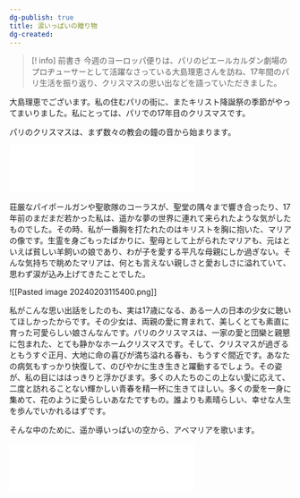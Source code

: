 ```yaml
---
dg-publish: true
title: 涙いっぱいの贈り物
dg-created:
---
```

> [! info] 前書き
今週のヨーロッパ便りは、パリのピエールカルダン劇場のプロヂューサーとして活躍なさっている大島理恵さんを訪ね、17年間のパリ生活を振り返り、クリスマスの思い出などを語っていただきました。

大島理恵でございます。私の住むパリの街に、またキリスト降誕祭の季節がやってまいりました。私にとっては、パリでの17年目のクリスマスです。

パリのクリスマスは、まず数々の教会の鐘の音から始まります。

<iframe frameborder="no" border="0" marginwidth="0" marginheight="0" width=330 height=86 src="//music.163.com/outchain/player?type=2&id=21523095&auto=0&height=66"></iframe>

荘厳なパイポールガンや聖歌隊のコーラスが、聖堂の隅々まで響き合ったり、17年前のまだまだ若かった私は、遥かな夢の世界に連れて来られたような気がしたものでした。その時、私が一番胸を打たれたのはキリストを胸に抱いた、マリアの像です。生霊を身ごもったばかりに、聖母として上がられたマリアも、元はといえば貧しい羊飼いの娘であり、わが子を愛する平凡な母親にしか過ぎない。そんな気持ちで眺めたマリアは、何とも言えない親しさと愛おしさに溢れていて、思わず涙が込み上げてきたことでした。

![[Pasted image 20240203115400.png]]

私がこんな思い出話をしたのも、実は17歳になる、ある一人の日本の少女に聴いてほしかったからです。その少女は、両親の愛に育まれて、美しくとても素直に育った可愛らしい娘さんなんです。パリのクリスマスは、一家の愛と団欒と親懇に包まれた、とても静かなホームクリスマスです。そして、クリスマスが過ぎるともうすぐ正月、大地に命の喜びが満ち溢れる春も、もうすぐ間近です。あなたの病気もすっかり快復して、のびやかに生き生きと躍動するでしょう。その姿が、私の目にははっきりと浮かびます。多くの人たちのこの上ない愛に応えて、二度と訪れることない輝かしい青春を精一杯に生きてほしい。多くの愛を一身に集めて、花のように愛らしいあなたですもの。誰よりも素晴らしい、幸せな人生を歩んでいかれるはずです。

そんな中のために、遥か導いっぱいの空から、アベマリアを歌います。

<iframe frameborder="no" border="0" marginwidth="0" marginheight="0" width=330 height=86 src="//music.163.com/outchain/player?type=2&id=22826401&auto=0&height=66"></iframe>